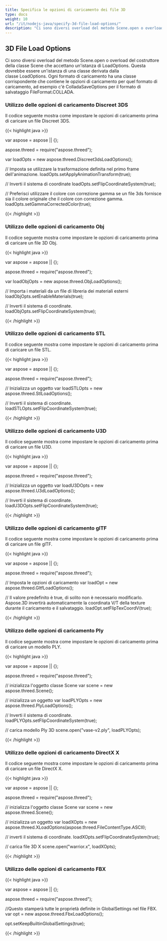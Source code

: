```yaml
---
title: Specifica le opzioni di caricamento dei file 3D
type: docs
weight: 10
url: "/it/nodejs-java/specify-3d-file-load-options/"
description: "Ci sono diversi overload del metodo Scene.open o overload del costruttore della classe Scene che accettano un'istanza di LoadOptions."
---
```


## **3D File Load Options**
Ci sono diversi overload del metodo Scene.open o overload del costruttore della classe Scene che accettano un'istanza di LoadOptions. Questa dovrebbe essere un'istanza di una classe derivata dalla classe LoadOptions. Ogni formato di caricamento ha una classe corrispondente che contiene le opzioni di caricamento per quel formato di caricamento, ad esempio c'è ColladaSaveOptions per il formato di salvataggio FileFormat.COLLADA.
### **Utilizzo delle opzioni di caricamento Discreet 3DS**
Il codice seguente mostra come impostare le opzioni di caricamento prima di caricare un file Discreet 3DS.

{{< highlight java >}}

var aspose = aspose || {};

aspose.threed = require("aspose.threed");

var loadOpts = new aspose.threed.Discreet3dsLoadOptions();

// Imposta se utilizzare la trasformazione definita nel primo frame dell'animazione.
loadOpts.setApplyAnimationTransform(true);

// Inverti il sistema di coordinate
loadOpts.setFlipCoordinateSystem(true);

// Preferisci utilizzare il colore con correzione gamma se un file 3ds fornisce sia il colore originale che il colore con correzione gamma.
loadOpts.setGammaCorrectedColor(true);

{{< /highlight >}}

### **Utilizzo delle opzioni di caricamento Obj**
Il codice seguente mostra come impostare le opzioni di caricamento prima di caricare un file 3D Obj.

{{< highlight java >}}

var aspose = aspose || {};

aspose.threed = require("aspose.threed");

var loadObjOpts  = new aspose.threed.ObjLoadOptions();

// Importa i materiali da un file di libreria dei materiali esterni
loadObjOpts.setEnableMaterials(true);

// Inverti il sistema di coordinate.
loadObjOpts.setFlipCoordinateSystem(true);

{{< /highlight >}}

### **Utilizzo delle opzioni di caricamento STL**
Il codice seguente mostra come impostare le opzioni di caricamento prima di caricare un file STL.

{{< highlight java >}}

var aspose = aspose || {};

aspose.threed = require("aspose.threed");

// Inizializza un oggetto
var loadSTLOpts   = new aspose.threed.StlLoadOptions();

// Inverti il sistema di coordinate.
loadSTLOpts.setFlipCoordinateSystem(true);

{{< /highlight >}}

### **Utilizzo delle opzioni di caricamento U3D**
Il codice seguente mostra come impostare le opzioni di caricamento prima di caricare un file U3D.

{{< highlight java >}}

var aspose = aspose || {};

aspose.threed = require("aspose.threed");

// Inizializza un oggetto
var loadU3DOpts = new aspose.threed.U3dLoadOptions();

// Inverti il sistema di coordinate.
loadU3DOpts.setFlipCoordinateSystem(true);

{{< /highlight >}}

### **Utilizzo delle opzioni di caricamento glTF**
Il codice seguente mostra come impostare le opzioni di caricamento prima di caricare un file glTF.

{{< highlight java >}}

var aspose = aspose || {};

aspose.threed = require("aspose.threed");

// Imposta le opzioni di caricamento
var loadOpt = new aspose.threed.GltfLoadOptions();

// Il valore predefinito è true, di solito non è necessario modificarlo. Aspose.3D invertirà automaticamente la coordinata V/T della texture durante il caricamento e il salvataggio.
loadOpt.setFlipTexCoordV(true);

{{< /highlight >}}

### **Utilizzo delle opzioni di caricamento Ply**
Il codice seguente mostra come impostare le opzioni di caricamento prima di caricare un modello PLY.

{{< highlight java >}}

var aspose = aspose || {};

aspose.threed = require("aspose.threed");

// inizializza l'oggetto classe Scene
var scene = new aspose.threed.Scene();

// inizializza un oggetto
var loadPLYOpts  = new aspose.threed.PlyLoadOptions();

// Inverti il sistema di coordinate.
loadPLYOpts.setFlipCoordinateSystem(true);

// carica modello Ply 3D
scene.open("vase-v2.ply", loadPLYOpts);

{{< /highlight >}}

### **Utilizzo delle opzioni di caricamento DirectX X**
Il codice seguente mostra come impostare le opzioni di caricamento prima di caricare un file DirectX X.

{{< highlight java >}}

var aspose = aspose || {};

aspose.threed = require("aspose.threed");

// inizializza l'oggetto classe Scene
var scene = new aspose.threed.Scene();

// inizializza un oggetto
var loadXOpts = new aspose.threed.XLoadOptions(aspose.threed.FileContentType.ASCII);

// inverti il sistema di coordinate.
loadXOpts.setFlipCoordinateSystem(true);

// carica file 3D X
scene.open("warrior.x", loadXOpts);

{{< /highlight >}}

### **Utilizzo delle opzioni di caricamento FBX**

{{< highlight java >}}

var aspose = aspose || {};

aspose.threed = require("aspose.threed");

//Questo stamperà tutte le proprietà definite in GlobalSettings nel file FBX.
var opt = new aspose.threed.FbxLoadOptions();

opt.setKeepBuiltinGlobalSettings(true);

{{< /highlight >}}